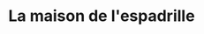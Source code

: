 ---
title: "La maison de l'espadrille"
url: /soorts-hossegors/la-maison-de-lespadrille/
shop: chaussures
---